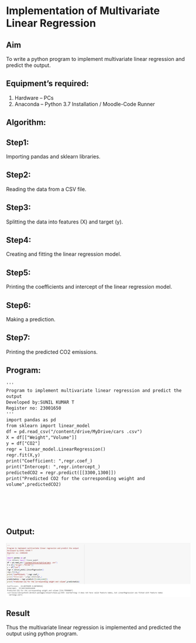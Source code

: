 # Implementation of Multivariate Linear Regression
## Aim
To write a python program to implement multivariate linear regression and predict the output.
## Equipment’s required:
1.	Hardware – PCs
2.	Anaconda – Python 3.7 Installation / Moodle-Code Runner
## Algorithm:
## Step1:
   Importing pandas and sklearn libraries.
## Step2:
   Reading the data from a CSV file.
## Step3:
   Splitting the data into features (X) and target (y).
## Step4:
   Creating and fitting the linear regression model.
## Step5:
   Printing the coefficients and intercept of the linear regression model.
## Step6:
  Making a prediction.
## Step7:
  Printing the predicted CO2 emissions.

## Program:
```
'''
Program to implement multivariate linear regression and predict the output
Developed by:SUNIL KUMAR T
Register no: 23001650
'''
import pandas as pd
from sklearn import linear_model
df = pd.read_csv("/content/drive/MyDrive/cars .csv")
X = df[["Weight","Volume"]]
y = df["CO2"]
regr = linear_model.LinearRegression()
regr.fit(X,y)
print("Coefficient: ",regr.coef_)
print("Intercept: ",regr.intercept_)
predictedCO2 = regr.predict([[3300,1300]])
print("Predicted CO2 for the corresponding weight and volume",predictedCO2)






```
## Output:
![output](/Screenshot%202023-07-31%20092441.png)


## Result
Thus the multivariate linear regression is implemented and predicted the output using python program.